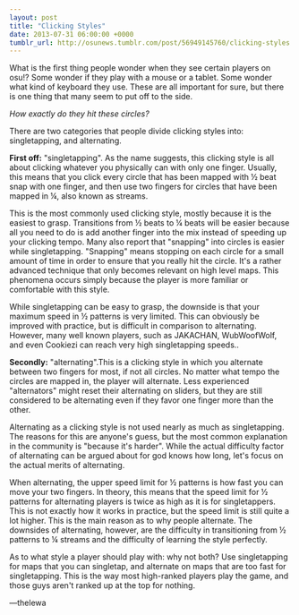 ```yaml
---
layout: post
title: "Clicking Styles"
date: 2013-07-31 06:00:00 +0000
tumblr_url: http://osunews.tumblr.com/post/56949145760/clicking-styles
---
```


What is the first thing people wonder when they see certain players on osu!? Some wonder if they play with a mouse or a tablet. Some wonder what kind of keyboard they use. These are all important for sure, but there is one thing that many seem to put off to the side.

*How exactly do they hit these circles?*

There are two categories that people divide clicking styles into: singletapping, and alternating.

**First off:** "singletapping". As the name suggests, this clicking style is all about clicking whatever you physically can with only one finger. Usually, this means that you click every circle that has been mapped with ½ beat snap with one finger, and then use two fingers for circles that have been mapped in ¼, also known as streams.

This is the most commonly used clicking style, mostly because it is the easiest to grasp. Transitions from ½ beats to ¼ beats will be easier because all you need to do is add another finger into the mix instead of speeding up your clicking tempo. Many also report that "snapping" into circles is easier while singletapping. "Snapping" means stopping on each circle for a small amount of time in order to ensure that you really hit the circle. It's a rather advanced technique that only becomes relevant on high level maps. This phenomena occurs simply because the player is more familiar or comfortable with this style.

While singletapping can be easy to grasp, the downside is that your maximum speed in ½ patterns is very limited. This can obviously be improved with practice, but is difficult in comparison to alternating. However, many well known players, such as JAKACHAN, WubWoofWolf, and even Cookiezi can reach very high singletapping speeds..

**Secondly:** "alternating".This is a clicking style in which you alternate between two fingers for most, if not all circles. No matter what tempo the circles are mapped in, the player will alternate. Less experienced "alternators" might reset their alternating on sliders, but they are still considered to be alternating even if they favor one finger more than the other.

Alternating as a clicking style is not used nearly as much as singletapping. The reasons for this are anyone's guess, but the most common explanation in the community is "because it's harder". While the actual difficulty factor of alternating can be argued about for god knows how long, let's focus on the actual merits of alternating.

When alternating, the upper speed limit for ½ patterns is how fast you can move your two fingers. In theory, this means that the speed limit for ½ patterns for alternating players is twice as high as it is for singletappers. This is not exactly how it works in practice, but the speed limit is still quite a lot higher. This is the main reason as to why people alternate. The downsides of alternating, however, are the difficulty in transitioning from ½ patterns to ¼ streams and the difficulty of learning the style perfectly.

As to what style a player should play with: why not both? Use singletapping for maps that you can singletap, and alternate on maps that are too fast for singletapping. This is the way most high-ranked players play the game, and those guys aren't ranked up at the top for nothing.

—thelewa
